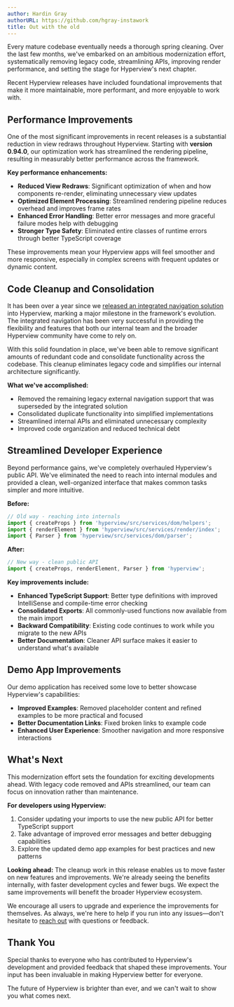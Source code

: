 ```yaml
---
author: Hardin Gray
authorURL: https://github.com/hgray-instawork
title: Out with the old
---
```


Every mature codebase eventually needs a thorough spring cleaning. Over the last few months, we've embarked on an ambitious modernization effort, systematically removing legacy code, streamlining APIs, improving render performance, and setting the stage for Hyperview's next chapter.

Recent Hyperview releases have included foundational improvements that make it more maintainable, more performant, and more enjoyable to work with.

## Performance Improvements

One of the most significant improvements in recent releases is a substantial reduction in view redraws throughout Hyperview. Starting with **version 0.94.0**, our optimization work has streamlined the rendering pipeline, resulting in measurably better performance across the framework.

**Key performance enhancements:**
- **Reduced View Redraws**: Significant optimization of when and how components re-render, eliminating unnecessary view updates
- **Optimized Element Processing**: Streamlined rendering pipeline reduces overhead and improves frame rates
- **Enhanced Error Handling**: Better error messages and more graceful failure modes help with debugging
- **Stronger Type Safety**: Eliminated entire classes of runtime errors through better TypeScript coverage

These improvements mean your Hyperview apps will feel smoother and more responsive, especially in complex screens with frequent updates or dynamic content.

## Code Cleanup and Consolidation

It has been over a year since we [released an integrated navigation solution](https://hyperview.org/blog/2024/05/14/Hyperview-Navigation) into Hyperview, marking a major milestone in the framework's evolution. The integrated navigation has been very successful in providing the flexibility and features that both our internal team and the broader Hyperview community have come to rely on.

With this solid foundation in place, we've been able to remove significant amounts of redundant code and consolidate functionality across the codebase. This cleanup eliminates legacy code and simplifies our internal architecture significantly.

**What we've accomplished:**
- Removed the remaining legacy external navigation support that was superseded by the integrated solution
- Consolidated duplicate functionality into simplified implementations
- Streamlined internal APIs and eliminated unnecessary complexity
- Improved code organization and reduced technical debt

## Streamlined Developer Experience

Beyond performance gains, we've completely overhauled Hyperview's public API. We've eliminated the need to reach into internal modules and provided a clean, well-organized interface that makes common tasks simpler and more intuitive.

**Before:**
```typescript
// Old way - reaching into internals
import { createProps } from 'hyperview/src/services/dom/helpers';
import { renderElement } from 'hyperview/src/services/render/index';
import { Parser } from 'hyperview/src/services/dom/parser';
```

**After:**
```typescript
// New way - clean public API
import { createProps, renderElement, Parser } from 'hyperview';
```

**Key improvements include:**
- **Enhanced TypeScript Support**: Better type definitions with improved IntelliSense and compile-time error checking
- **Consolidated Exports**: All commonly-used functions now available from the main import
- **Backward Compatibility**: Existing code continues to work while you migrate to the new APIs
- **Better Documentation**: Cleaner API surface makes it easier to understand what's available

## Demo App Improvements

Our demo application has received some love to better showcase Hyperview's capabilities:

- **Improved Examples**: Removed placeholder content and refined examples to be more practical and focused
- **Better Documentation Links**: Fixed broken links to example code
- **Enhanced User Experience**: Smoother navigation and more responsive interactions

## What's Next

This modernization effort sets the foundation for exciting developments ahead. With legacy code removed and APIs streamlined, our team can focus on innovation rather than maintenance.

**For developers using Hyperview:**
1. Consider updating your imports to use the new public API for better TypeScript support
2. Take advantage of improved error messages and better debugging capabilities
3. Explore the updated demo app examples for best practices and new patterns

**Looking ahead:**
The cleanup work in this release enables us to move faster on new features and improvements. We're already seeing the benefits internally, with faster development cycles and fewer bugs. We expect the same improvements will benefit the broader Hyperview ecosystem.

We encourage all users to upgrade and experience the improvements for themselves. As always, we're here to help if you run into any issues—don't hesitate to [reach out](https://github.com/Instawork/hyperview/issues) with questions or feedback.

## Thank You

Special thanks to everyone who has contributed to Hyperview's development and provided feedback that shaped these improvements. Your input has been invaluable in making Hyperview better for everyone.

The future of Hyperview is brighter than ever, and we can't wait to show you what comes next.
